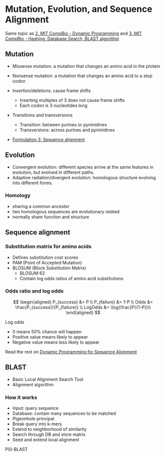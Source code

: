 # Mutation, Evolution, and Sequence Alignment

Same topic as [2. MIT CompBio - Dynamic Programming](2.%20MIT%20CompBio%20-%20Dynamic%20Programming.md) and [3. MIT CompBio - Hashing, Database Search, BLAST algorithm](3.%20MIT%20CompBio%20-%20Hashing,%20Database%20Search,%20BLAST%20algorithm.md)

## Mutation

- Missense mutation: a mutation that changes an amino acid in the protein
- Nonsense mutation: a mutation that changes an amino acid to a stop codon

- Insertion/deletions: cause frame shifts
	- Inserting multiples of 3 does not cause frame shifts
	- Each codon is 3 nucleotides long
- Transitions and transversions
	- Transition: between purines or pyrimidines
	- Transversions: across purines and pyrimidines
- [Formulation 3: Sequence alignment](2.%20MIT%20CompBio%20-%20Dynamic%20Programming.md#Formulation%203%20Sequence%20alignment)

## Evolution

- Convergent evolution: different species arrive at the same features in evolution, but evolved in different paths.
- Adaptive radiation/divergent evolution: homologous structure evolving into different forms.

### **Homology**

- sharing a common ancestor
- two homologous sequences are evolutionary related
- normally share function and structure

## Sequence alignment

### Substitution matrix for amino acids

- Defines substitution cost scores
- PAM (Point of Accepted Mutation)
- BLOSUM (Block Substitution Matrix)
	- BLOSUM 62
	- Contain log odds ratios of amino acid substitutions

### Odds ratio and log odds

$$
\begin{aligned}
P_{success} &= P \\
P_{failure} &= 1-P \\
Odds &= \frac{P_{success}}{P_{failure}} \\
LogOdds &= \log(\frac{P}{1-P})\\
\end{aligned}
$$

Log odds
- 0 means 50% chance will happen
- Positive value means likely to appear
- Negative value means less likely to appear

Read the rest on [Dynamic Programming for Sequence Alignment](2.%20MIT%20CompBio%20-%20Dynamic%20Programming.md#Dynamic%20Programming%20for%20Sequence%20Alignment)

## BLAST

- Basic Local Alignment Search Tool
- Alignment algorithm

### How it works

- Input: query sequence
- Database: contain many sequences to be matched
- Pigeonhole principal
- Break query into k-mers
- Extend to neighborhood of similarity
- Search through DB and store matrix
- Seed and extend local alignment

PSI-BLAST